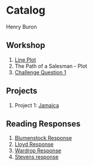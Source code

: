 # Catalog

Henry Buron

## Workshop

1. [Line Plot](https://github.com/hpburon/Workshop/blob/master/plot2.png)
2. The Path of a Salesman - Plot
3. [Challenge Question 1](https://github.com/hpburon/Workshop/blob/master/Challenge_Question_1.png)

## Projects

1. Project 1: [Jamaica](https://github.com/hpburon/Workshop/blob/master/project1.md)

## Reading Responses

1. [Blumenstock Response](https://github.com/hpburon/Workshop/blob/master/blumenstock.md)
2. [Lloyd Response](https://github.com/hpburon/Workshop/blob/master/Lloyd.md)
3. [Wardrop Response](https://github.com/hpburon/Workshop/blob/master/Wardrop.md)
4. [Stevens response](https://github.com/hpburon/Workshop/blob/master/Stevens.md)
